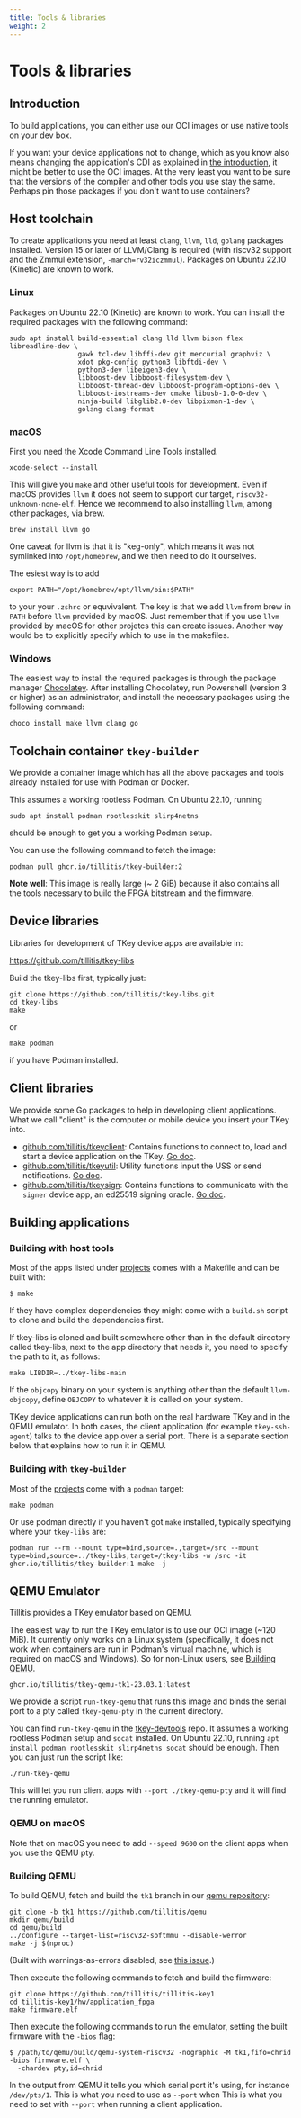 ```yaml
---
title: Tools & libraries
weight: 2
---
```


# Tools & libraries

## Introduction

To build applications, you can either use our OCI images or use native
tools on your dev box.

If you want your device applications not to change, which as you know
also means changing the application's CDI as explained in [the
introduction](intro/), it might be better to use the OCI images. At
the very least you want to be sure that the versions of the compiler
and other tools you use stay the same. Perhaps pin those packages if
you don't want to use containers?

## Host toolchain

To create applications you need at least `clang`, `llvm`, `lld`,
`golang` packages installed. Version 15 or later of LLVM/Clang is
required (with riscv32 support and the Zmmul extension,
`-march=rv32iczmmul`). Packages on Ubuntu 22.10 (Kinetic) are known to
work.

### Linux
Packages on Ubuntu 22.10 (Kinetic) are known to work. You can install
the required packages with the following command:

```
sudo apt install build-essential clang lld llvm bison flex libreadline-dev \
                 gawk tcl-dev libffi-dev git mercurial graphviz \
                 xdot pkg-config python3 libftdi-dev \
                 python3-dev libeigen3-dev \
                 libboost-dev libboost-filesystem-dev \
                 libboost-thread-dev libboost-program-options-dev \
                 libboost-iostreams-dev cmake libusb-1.0-0-dev \
                 ninja-build libglib2.0-dev libpixman-1-dev \
                 golang clang-format
```

### macOS
First you need the Xcode Command Line Tools installed.

```
xcode-select --install
```

This will give you `make` and other useful tools for development. Even
if macOS provides `llvm` it does not seem to support our target,
`riscv32-unknown-none-elf`. Hence we recommend to also installing
`llvm`, among other packages, via brew.

```
brew install llvm go
```

One caveat for llvm is that it is "keg-only", which means it was not
symlinked into `/opt/homebrew`, and we then need to do it ourselves.

The esiest way is to add

```
export PATH="/opt/homebrew/opt/llvm/bin:$PATH"
```

to your your `.zshrc` or equvivalent. The key is that we add `llvm`
from brew in `PATH` before `llvm` provided by macOS. Just remember
that if you use `llvm` provided by macOS for other projetcs this can
create issues. Another way would be to explicitly specify which to use
in the makefiles.

### Windows
The easiest way to install the required packages is through the
package manager [Chocolatey](https://community.chocolatey.org/). After
installing Chocolatey, run Powershell (version 3 or higher) as an
administrator, and install the necessary packages using the following
command:

```
choco install make llvm clang go
```

## Toolchain container `tkey-builder`

We provide a container image which has all the above packages and
tools already installed for use with Podman or Docker.

This assumes a working rootless Podman. On Ubuntu 22.10, running

```
sudo apt install podman rootlesskit slirp4netns
```

should be enough to get you a working Podman setup.

You can use the following command to fetch the image:

```
podman pull ghcr.io/tillitis/tkey-builder:2
```

**Note well**: This image is really large (~ 2 GiB) because it also
contains all the tools necessary to build the FPGA bitstream and the
firmware.

## Device libraries

Libraries for development of TKey device apps are available in:

https://github.com/tillitis/tkey-libs

Build the tkey-libs first, typically just:

```
git clone https://github.com/tillitis/tkey-libs.git
cd tkey-libs
make
```

or

```
make podman
```

if you have Podman installed.

## Client libraries

We provide some Go packages to help in developing client applications.
What we call "client" is the computer or mobile device you insert your
TKey into.

- [github.com/tillitis/tkeyclient](https://github.com/tillitis/tkeyclient):
  Contains functions to connect to, load and start a device
  application on the TKey. [Go
  doc](https://pkg.go.dev/github.com/tillitis/tkeyclient).
- [github.com/tillitis/tkeyutil](https://github.com/tillitis/tkeyutil):
  Utility functions input the USS or send notifications. [Go
  doc](https://pkg.go.dev/github.com/tillitis/tkeyutil).
- [github.com/tillitis/tkeysign](https://github.com/tillitis/tkeysign):
  Contains functions to communicate with the `signer` device app, an
  ed25519 signing oracle. [Go
  doc](https://pkg.go.dev/github.com/tillitis/tkeysign).

## Building applications

### Building with host tools

Most of the apps listed under [projects](/projects/) comes with a
Makefile and can be built with:

```
$ make
```

If they have complex dependencies they might come with a `build.sh`
script to clone and build the dependencies first.

If tkey-libs is cloned and built somewhere other than in the default
directory called tkey-libs, next to the app directory that needs it,
you need to specify the path to it, as follows:

```
make LIBDIR=../tkey-libs-main
```

If the `objcopy` binary on your system is anything other than the
default `llvm-objcopy`, define `OBJCOPY` to whatever it is called on
your system.

TKey device applications can run both on the real hardware TKey and in
the QEMU emulator. In both cases, the client application (for example
`tkey-ssh-agent`) talks to the device app over a serial port.  There
is a separate section below that explains how to run it in QEMU.

### Building with `tkey-builder`

Most of the [projects](/projects/) come with a `podman` target:

```
make podman
```

Or use podman directly if you haven't got `make` installed, typically
specifying where your `tkey-libs` are:

```
podman run --rm --mount type=bind,source=.,target=/src --mount type=bind,source=../tkey-libs,target=/tkey-libs -w /src -it ghcr.io/tillitis/tkey-builder:1 make -j
```
## QEMU Emulator

Tillitis provides a TKey emulator based on QEMU.

The easiest way to run the TKey emulator is to use our OCI image (~120
MiB). It currently only works on a Linux system (specifically, it does
not work when containers are run in Podman's virtual machine, which is
required on macOS and Windows). So for non-Linux users, see [Building
QEMU](/tools/#building-qemu).

```
ghcr.io/tillitis/tkey-qemu-tk1-23.03.1:latest
```

We provide a script `run-tkey-qemu` that runs this image and binds the
serial port to a pty called `tkey-qemu-pty` in the current directory.

You can find `run-tkey-qemu` in the
[tkey-devtools](https://github.com/tillitis/tkey-devtools) repo. It
assumes a working rootless Podman setup and `socat` installed. On
Ubuntu 22.10, running `apt install podman rootlesskit slirp4netns
socat` should be enough. Then you can just run the script like:

```
./run-tkey-qemu
```

This will let you run client apps with `--port ./tkey-qemu-pty` and it
will find the running emulator.

### QEMU on macOS

Note that on macOS you need to add `--speed 9600` on the client apps
when you use the QEMU pty.

### Building QEMU

To build QEMU, fetch and build the `tk1` branch in our [qemu
repository](https://github.com/tillitis/qemu):

```
git clone -b tk1 https://github.com/tillitis/qemu
mkdir qemu/build
cd qemu/build
../configure --target-list=riscv32-softmmu --disable-werror
make -j $(nproc)
```

(Built with warnings-as-errors disabled, see [this
issue](https://github.com/tillitis/qemu/issues/3).)

Then execute the following commands to fetch and build the firmware:

```
git clone https://github.com/tillitis/tillitis-key1
cd tillitis-key1/hw/application_fpga
make firmware.elf
```

Then execute the following commands to run the emulator, setting the
built firmware with the `-bios` flag:

```
$ /path/to/qemu/build/qemu-system-riscv32 -nographic -M tk1,fifo=chrid -bios firmware.elf \
  -chardev pty,id=chrid
```

In the output from QEMU it tells you which serial port it's using, for
instance `/dev/pts/1`. This is what you need to use as `--port` when
This is what you need to set with `--port` when running a client
application.
